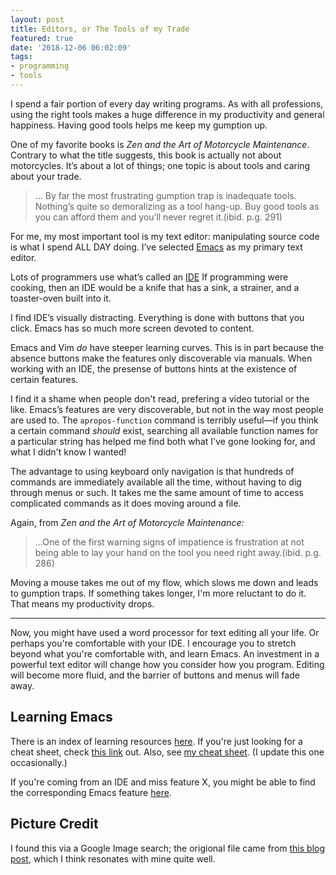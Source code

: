 ```yaml
---
layout: post
title: Editors, or The Tools of my Trade
featured: true
date: '2018-12-06 06:02:09'
tags:
- programming
- tools
---
```


I spend a fair portion of every day writing programs. As with all professions, using the right tools makes a huge difference in my productivity and general happiness. Having good tools helps me keep my gumption up.

One of my favorite books is _Zen and the Art of Motorcycle Maintenance_. Contrary to what the title suggests, this book is actually not about motorcycles. It’s about a lot of things; one topic is about tools and caring about your trade.

> … By far the most frustrating gumption trap is inadequate tools. Nothing’s quite so demoralizing as a tool hang-up. Buy good tools as you can afford them and you’ll never regret it.‌‌(ibid. p.g. 291)

For me, my most important tool is my text editor: manipulating source code is what I spend ALL DAY doing. I’ve selected [Emacs](https://en.m.wikipedia.org/wiki/Emacs) as my primary text editor.

Lots of programmers use what’s called an [IDE](https://en.m.wikipedia.org/wiki/Integrated_development_environment) If programming were cooking, then an IDE would be a knife that has a sink, a strainer, and a toaster-oven built into it.

I find IDE’s visually distracting. Everything is done with buttons that you click. Emacs has so much more screen devoted to content.

Emacs and Vim _do_ have steeper learning curves. This is in part because the absence buttons make the features only discoverable via manuals. When working with an IDE, the presense of buttons hints at the existence of certain features.

I find it a shame when people don't read, prefering a video tutorial or the like. Emacs’s features are very discoverable, but not in the way most people are used to. The `apropos-function` command is terribly useful—if you think a certain command _should_ exist, searching all available function names for a particular string has helped me find both what I've gone looking for, and what I didn't know I wanted!

The advantage to using keyboard only navigation is that hundreds of commands are immediately available all the time, without having to dig through menus or such. It takes me the same amount of time to access complicated commands as it does moving around a file.

Again, from _Zen and the Art of Motorcycle_ _Maintenance:_

> …One of the first warning signs of impatience is frustration at not being able to lay your hand on the tool you need right away.‌‌(ibid. p.g. 286)

Moving a mouse takes me out of my flow, which slows me down and leads to gumption traps. If something takes longer, I'm more reluctant to do it. That means my productivity drops.

* * *

Now, you might have used a word processor for text editing all your life. Or perhaps you're comfortable with your IDE. I encourage you to stretch beyond what you're comfortable with, and learn Emacs. An investment in a powerful text editor will change how you consider how you program. Editing will become more fluid, and the barrier of buttons and menus will fade away.

## Learning Emacs

There is an index of learning resources [here](https://www.emacswiki.org/emacs/LearningEmacs). If you're just looking for a cheat sheet, check [this link](https://www.emacswiki.org/emacs/EmacsCrashCourse) out. Also, see [my cheat sheet](https://ashton.wiersdorf.org/emacs-tips-and-tricks/). (I update this one occasionally.)

If you're coming from an IDE and miss feature X, you might be able to find the corresponding Emacs feature [here](https://www.emacswiki.org/emacs/EmacsForDevStudioUsers).

## Picture Credit

I found this via a Google Image search; the origional file came from [this blog post](https://batsov.com/articles/2011/11/11/blogging-like-a-hacker-evolution/), which I think resonates with mine quite well.

